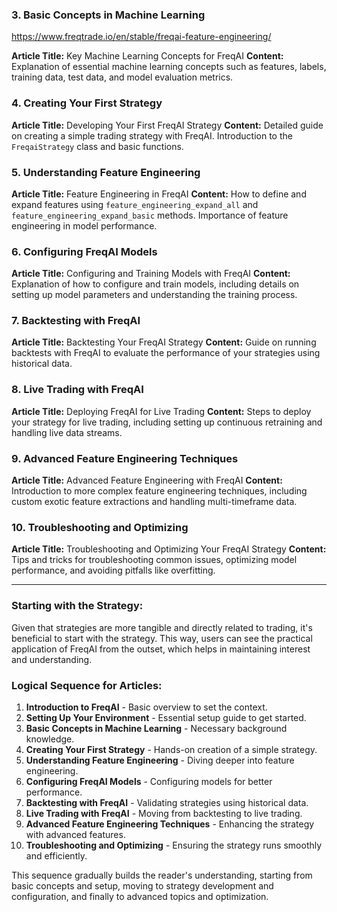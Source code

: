 ### 3. Basic Concepts in Machine Learning

https://www.freqtrade.io/en/stable/freqai-feature-engineering/

**Article Title:** Key Machine Learning Concepts for FreqAI
**Content:** Explanation of essential machine learning concepts such as features, labels, training data, test data, and model evaluation metrics.

### 4. Creating Your First Strategy

**Article Title:** Developing Your First FreqAI Strategy
**Content:** Detailed guide on creating a simple trading strategy with FreqAI. Introduction to the `FreqaiStrategy` class and basic functions.

### 5. Understanding Feature Engineering

**Article Title:** Feature Engineering in FreqAI
**Content:** How to define and expand features using `feature_engineering_expand_all` and `feature_engineering_expand_basic` methods. Importance of feature engineering in model performance.

### 6. Configuring FreqAI Models

**Article Title:** Configuring and Training Models with FreqAI
**Content:** Explanation of how to configure and train models, including details on setting up model parameters and understanding the training process.

### 7. Backtesting with FreqAI

**Article Title:** Backtesting Your FreqAI Strategy
**Content:** Guide on running backtests with FreqAI to evaluate the performance of your strategies using historical data.

### 8. Live Trading with FreqAI

**Article Title:** Deploying FreqAI for Live Trading
**Content:** Steps to deploy your strategy for live trading, including setting up continuous retraining and handling live data streams.

### 9. Advanced Feature Engineering Techniques

**Article Title:** Advanced Feature Engineering with FreqAI
**Content:** Introduction to more complex feature engineering techniques, including custom exotic feature extractions and handling multi-timeframe data.

### 10. Troubleshooting and Optimizing

**Article Title:** Troubleshooting and Optimizing Your FreqAI Strategy
**Content:** Tips and tricks for troubleshooting common issues, optimizing model performance, and avoiding pitfalls like overfitting.

---

### Starting with the Strategy:

Given that strategies are more tangible and directly related to trading, it's beneficial to start with the strategy. This way, users can see the practical application of FreqAI from the outset, which helps in maintaining interest and understanding.

### Logical Sequence for Articles:

1. **Introduction to FreqAI** - Basic overview to set the context.
2. **Setting Up Your Environment** - Essential setup guide to get started.
3. **Basic Concepts in Machine Learning** - Necessary background knowledge.
4. **Creating Your First Strategy** - Hands-on creation of a simple strategy.
5. **Understanding Feature Engineering** - Diving deeper into feature engineering.
6. **Configuring FreqAI Models** - Configuring models for better performance.
7. **Backtesting with FreqAI** - Validating strategies using historical data.
8. **Live Trading with FreqAI** - Moving from backtesting to live trading.
9. **Advanced Feature Engineering Techniques** - Enhancing the strategy with advanced features.
10. **Troubleshooting and Optimizing** - Ensuring the strategy runs smoothly and efficiently.

This sequence gradually builds the reader's understanding, starting from basic concepts and setup, moving to strategy development and configuration, and finally to advanced topics and optimization.
